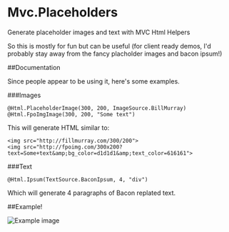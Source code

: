 # Mvc.Placeholders
Generate placeholder images and text with MVC Html Helpers

So this is mostly for fun but can be useful (for client ready demos, I'd probably stay away from the fancy placholder images and bacon ipsum!)

##Documentation

Since people appear to be using it, here's some examples.

###Images

    @Html.PlaceholderImage(300, 200, ImageSource.BillMurray)
    @Html.FpoImgImage(300, 200, "Some text")

This will generate HTML similar to:

    <img src="http://fillmurray.com/300/200">
    <img src="http://fpoimg.com/300x200?text=Some+text&amp;bg_color=d1d1d1&amp;text_color=616161">


###Text

    @Html.Ipsum(TextSource.BaconIpsum, 4, "div")

Which will generate 4 paragraphs of Bacon replated text.

##Example!

![Example image](http://i.imgur.com/HfPNpns.png)
